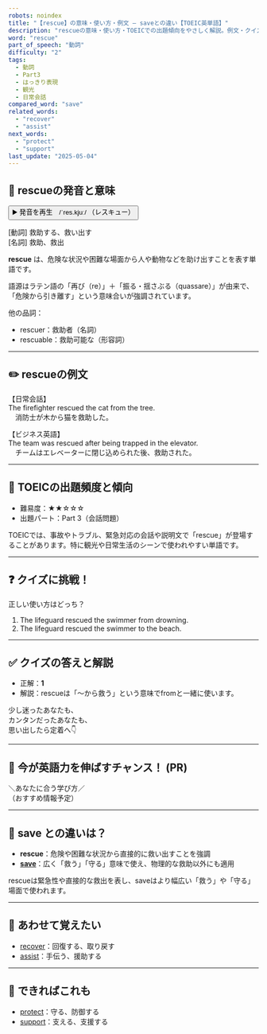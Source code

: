 ```yaml
---
robots: noindex
title: "【rescue】の意味・使い方・例文 ― saveとの違い【TOEIC英単語】"
description: "rescueの意味・使い方・TOEICでの出題傾向をやさしく解説。例文・クイズ付きでsaveとの違いもわかりやすく学べます。"
word: "rescue"
part_of_speech: "動詞"
difficulty: "2"
tags:
  - 動詞
  - Part3
  - はっきり表現
  - 観光
  - 日常会話
compared_word: "save"
related_words:
  - "recover"
  - "assist"
next_words:
  - "protect"
  - "support"
last_update: "2025-05-04"
---
```


## 🔰 rescueの発音と意味

<button class="play-audio" onclick="playTTS('rescue')">
  <span class="play-audio-main">
    ▶️ 発音を再生　/ˈres.kjuː/
  </span>
  <span class="play-audio-sub">
    （レスキュー）
  </span>
</button>

[動詞] 救助する、救い出す  
[名詞] 救助、救出

**rescue** は、危険な状況や困難な場面から人や動物などを助け出すことを表す単語です。

語源はラテン語の「再び（re）」＋「振る・揺さぶる（quassare）」が由来で、「危険から引き離す」という意味合いが強調されています。

他の品詞：  
- rescuer：救助者（名詞）
- rescuable：救助可能な（形容詞）

---

## ✏️ rescueの例文

【日常会話】  
The firefighter rescued the cat from the tree.  
　消防士が木から猫を救助した。

【ビジネス英語】  
The team was rescued after being trapped in the elevator.  
　チームはエレベーターに閉じ込められた後、救助された。

---

## 🎯 TOEICの出題頻度と傾向

- 難易度：★★☆☆☆
- 出題パート：Part 3（会話問題）

TOEICでは、事故やトラブル、緊急対応の会話や説明文で「rescue」が登場することがあります。特に観光や日常生活のシーンで使われやすい単語です。

---

## ❓ クイズに挑戦！

正しい使い方はどっち？

1. The lifeguard rescued the swimmer from drowning.  
2. The lifeguard rescued the swimmer to the beach.

---

## ✅ クイズの答えと解説

- 正解：**1**
- 解説：rescueは「～から救う」という意味でfromと一緒に使います。

少し迷ったあなたも、  
カンタンだったあなたも、  
思い出したら定着へ👇️

---

## 🚀 今が英語力を伸ばすチャンス！ (PR)

<div class="info-center">
＼あなたに合う学び方／<br>  
（おすすめ情報予定）
</div>

---

## 🤔  save との違いは？

- **rescue**：危険や困難な状況から直接的に救い出すことを強調
- **[save](/word/save/)**：広く「救う」「守る」意味で使え、物理的な救助以外にも適用

rescueは緊急性や直接的な救出を表し、saveはより幅広い「救う」や「守る」場面で使われます。

---

## 🧩 あわせて覚えたい

- [recover](/word/recover/)：回復する、取り戻す
- [assist](/word/assist/)：手伝う、援助する

---

## 📖 できればこれも

- [protect](/word/protect/)：守る、防御する
- [support](/word/support/)：支える、支援する

<!-- cvid: aid12_bid03 -->
